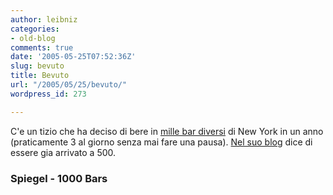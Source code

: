 ```yaml
---
author: leibniz
categories:
- old-blog
comments: true
date: '2005-05-25T07:52:36Z'
slug: bevuto
title: Bevuto
url: "/2005/05/25/bevuto/"
wordpress_id: 273

---
```

C'e un tizio che ha deciso di bere in [mille bar diversi](http://service.spiegel.de/cache/international/0,1518,357359,00.html) di New York in un anno (praticamente 3 al giorno senza mai fare una pausa). [Nel suo blog](http://thousandbars.blogspot.com/) dice di essere gia arrivato a 500.  



### Spiegel - 1000 Bars
